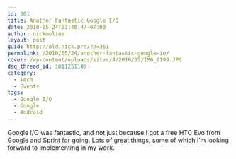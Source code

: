 ```yaml
---
id: 361
title: Another Fantastic Google I/O
date: 2010-05-24T03:40:47-07:00
author: nickmoline
layout: post
guid: http://old.nick.pro/?p=361
permalink: /2010/05/24/another-fantastic-google-io/
cover: /wp-content/uploads/sites/4/2010/05/IMG_0190.JPG
dsq_thread_id: 1011251109
category:
  - Tech
  - Events
tags:
  - Google I/O
  - Google
  - Android
---
```

Google I/O was fantastic, and not just because I got a free HTC Evo from Google and Sprint for going. Lots of great things, some of which I&#8217;m looking forward to implementing in my work.
